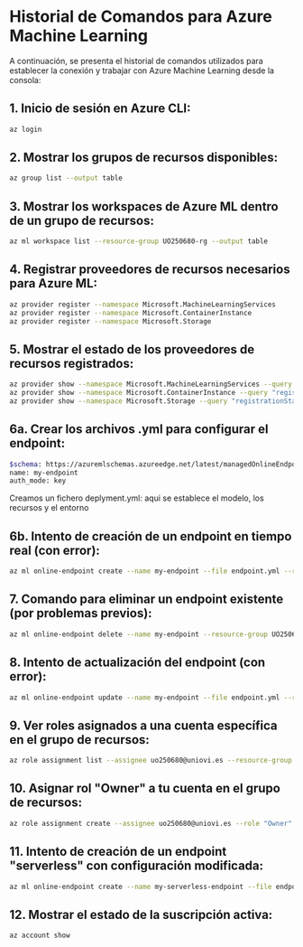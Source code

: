 # Historial de Comandos para Azure Machine Learning

A continuación, se presenta el historial de comandos utilizados para establecer la conexión y trabajar con Azure Machine Learning desde la consola:

## 1. Inicio de sesión en Azure CLI:
```bash
az login
```

## 2. Mostrar los grupos de recursos disponibles:
```bash
az group list --output table
```

## 3. Mostrar los workspaces de Azure ML dentro de un grupo de recursos:
```bash
az ml workspace list --resource-group UO250680-rg --output table
```

## 4. Registrar proveedores de recursos necesarios para Azure ML:
```bash
az provider register --namespace Microsoft.MachineLearningServices
az provider register --namespace Microsoft.ContainerInstance
az provider register --namespace Microsoft.Storage
```


## 5. Mostrar el estado de los proveedores de recursos registrados:
```bash
az provider show --namespace Microsoft.MachineLearningServices --query "registrationState"
az provider show --namespace Microsoft.ContainerInstance --query "registrationState"
az provider show --namespace Microsoft.Storage --query "registrationState"
```

## 6a. Crear los archivos .yml para configurar el endpoint:

```bash
$schema: https://azuremlschemas.azureedge.net/latest/managedOnlineEndpoint.schema.json
name: my-endpoint
auth_mode: key
```
Creamos un fichero deplyment.yml: aqui se establece el modelo, los recursos y el entorno

## 6b. Intento de creación de un endpoint en tiempo real (con error):
```bash
az ml online-endpoint create --name my-endpoint --file endpoint.yml --resource-group UO250680-rg --workspace-name Tribe
```

## 7. Comando para eliminar un endpoint existente (por problemas previos):
```bash
az ml online-endpoint delete --name my-endpoint --resource-group UO250680-rg --workspace-name Tribe --yes
```

## 8. Intento de actualización del endpoint (con error):
```bash
az ml online-endpoint update --name my-endpoint --file endpoint.yml --resource-group UO250680-rg --workspace-name Tribe
```

## 9. Ver roles asignados a una cuenta específica en el grupo de recursos:
```bash
az role assignment list --assignee uo250680@uniovi.es --resource-group UO250680-rg
```

## 10. Asignar rol "Owner" a tu cuenta en el grupo de recursos:
```bash
az role assignment create --assignee uo250680@uniovi.es --role "Owner" --scope /subscriptions/67067181-ef52-4533-b974-a6ad9c1273fd/resourceGroups/UO250680-rg
```

## 11. Intento de creación de un endpoint "serverless" con configuración modificada:
```bash
az ml online-endpoint create --name my-serverless-endpoint --file endpoint.yml --resource-group UO250680-rg --workspace-name Tribe
```

## 12. Mostrar el estado de la suscripción activa:
```bash
az account show
```


